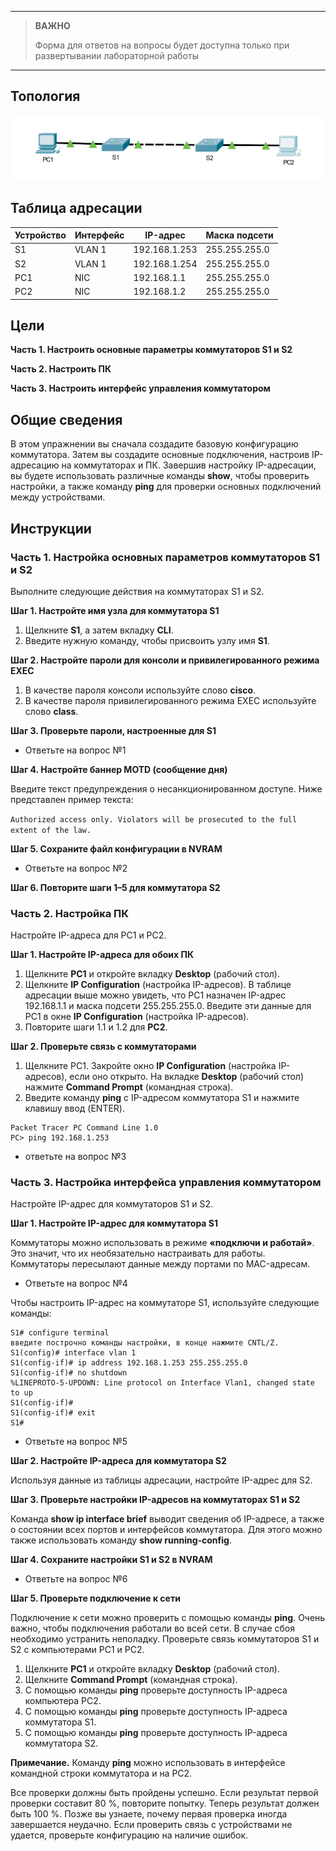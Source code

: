
---

> **ВАЖНО**
> 
> Форма для ответов на вопросы будет доступна только при развертывании лабораторной работы 

---

## Топология

![](./assets/topology.png)

## Таблица адресации

| Устройство | Интерфейс | IP-адрес      | Маска подсети |
|------------|-----------|---------------|---------------|
| S1         | VLAN 1    | 192.168.1.253 | 255.255.255.0 |
| S2         | VLAN 1    | 192.168.1.254 | 255.255.255.0 |
| PC1        | NIC       | 192.168.1.1   | 255.255.255.0 |
| PC2        | NIC       | 192.168.1.2   | 255.255.255.0 |

## Цели

**Часть 1. Настроить основные параметры коммутаторов S1 и S2**

**Часть 2. Настроить ПК**

**Часть 3. Настроить интерфейс управления коммутатором**

## Общие сведения

В этом упражнении вы сначала создадите базовую конфигурацию коммутатора. Затем вы создадите основные подключения, настроив IP-адресацию на коммутаторах и ПК. Завершив настройку IP-адресации, вы будете использовать различные команды **show**, чтобы проверить настройки, а также команду **ping** для проверки основных подключений между устройствами.

## Инструкции

### Часть 1. Настройка основных параметров коммутаторов S1 и S2

Выполните следующие действия на коммутаторах S1 и S2.

**Шаг 1. Настройте имя узла для коммутатора S1**

1.  Щелкните **S1**, а затем вкладку **CLI**.
2.  Введите нужную команду, чтобы присвоить узлу имя **S1**.

**Шаг 2. Настройте пароли для консоли и привилегированного режима EXEC**

1.  В качестве пароля консоли используйте слово **cisco**.
2.  В качестве пароля привилегированного режима EXEC используйте слово **class**.

**Шаг 3. Проверьте пароли, настроенные для S1**

- Ответьте на вопрос №1

**Шаг 4. Настройте баннер MOTD (сообщение дня)**

Введите текст предупреждения о несанкционированном доступе. Ниже представлен пример текста:

``Authorized access only. Violators will be prosecuted to the full extent of the law.``

**Шаг 5. Сохраните файл конфигурации в NVRAM**

- Ответьте на вопрос №2

**Шаг 6. Повторите шаги 1–5 для коммутатора S2**

### Часть 2. Настройка ПК

Настройте IP-адреса для PC1 и PC2.

**Шаг 1. Настройте IP-адреса для обоих ПК**

1.  Щелкните **PC1** и откройте вкладку **Desktop** (рабочий стол).
2.  Щелкните **IP Configuration** (настройка IP-адресов). В таблице адресации выше можно увидеть, что PC1 назначен IP-адрес 192.168.1.1 и маска подсети 255.255.255.0. Введите эти данные для PC1 в окне **IP Configuration** (настройка IP-адресов).
3.  Повторите шаги 1.1 и 1.2 для **PC2**.

**Шаг 2. Проверьте связь с коммутаторами**

1.  Щелкните PC1. Закройте окно **IP Configuration** (настройка IP-адресов), если оно открыто. На вкладке **Desktop** (рабочий стол) нажмите **Command Prompt** (командная строка).
2.  Введите команду **ping** с IP-адресом коммутатора S1 и нажмите клавишу ввод (ENTER).

```
Packet Tracer PC Command Line 1.0
PC> ping 192.168.1.253
```

- ответьте на вопрос №3

### Часть 3. Настройка интерфейса управления коммутатором

Настройте IP-адрес для коммутаторов S1 и S2.

**Шаг 1. Настройте IP-адрес для коммутатора S1**

Коммутаторы можно использовать в режиме **«подключи и работай»**. Это значит, что их необязательно настраивать для работы. Коммутаторы пересылают данные между портами по MAC-адресам.

- Ответьте на вопрос №4

Чтобы настроить IP-адрес на коммутаторе S1, используйте следующие команды:

```
S1# configure terminal
введите построчно команды настройки, в конце нажмите CNTL/Z.
S1(config)# interface vlan 1
S1(config-if)# ip address 192.168.1.253 255.255.255.0
S1(config-if)# no shutdown
%LINEPROTO-5-UPDOWN: Line protocol on Interface Vlan1, changed state to up
S1(config-if)#
S1(config-if)# exit
S1#
```

- Ответьте на вопрос №5

**Шаг 2. Настройте IP-адреса для коммутатора S2**

Используя данные из таблицы адресации, настройте IP-адрес для S2.

**Шаг 3. Проверьте настройки IP-адресов на коммутаторах S1 и S2**

Команда **show ip interface brief** выводит сведения об IP-адресе, а также о состоянии всех портов и интерфейсов коммутатора. Для этого можно также использовать команду **show running-config**.

**Шаг 4. Сохраните настройки S1 и S2 в NVRAM**

- Ответьте на вопрос №6

**Шаг 5. Проверьте подключение к сети**

Подключение к сети можно проверить с помощью команды **ping**. Очень важно, чтобы подключения работали во всей сети. В случае сбоя необходимо устранить неполадку. Проверьте связь коммутаторов S1 и S2 с компьютерами PC1 и PC2.

1.  Щелкните **PC1** и откройте вкладку **Desktop** (рабочий стол).
2.  Щелкните **Command Prompt** (командная строка).
3.  С помощью команды **ping** проверьте доступность IP-адреса компьютера PC2.
4.  С помощью команды **ping** проверьте доступность IP-адреса коммутатора S1.
5.  С помощью команды **ping** проверьте доступность IP-адреса коммутатора S2.

**Примечание.** Команду **ping** можно использовать в интерфейсе командной строки коммутатора и на PC2.

Все проверки должны быть пройдены успешно. Если результат первой проверки составит 80 %, повторите попытку. Теперь результат должен быть 100 %. Позже вы узнаете, почему первая проверка иногда завершается неудачно. Если проверить связь с устройствами не удается, проверьте конфигурацию на наличие ошибок.

<!-- [Скачать файл Packet Tracer для локального запуска](./assets/2.7.6-lab.pka) -->
